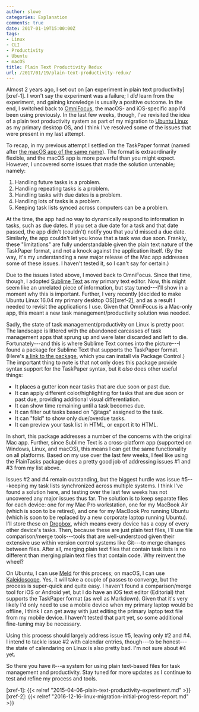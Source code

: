 ```yaml
---
author: slowe
categories: Explanation
comments: true
date: 2017-01-19T15:00:00Z
tags:
- Linux
- CLI
- Productivity
- Ubuntu
- macOS
title: Plain Text Productivity Redux
url: /2017/01/19/plain-text-productivity-redux/
---
```


Almost 2 years ago, I set out on [an experiment in plain text productivity][xref-1]. I won't say the experiment was a failure; I _did_ learn from the experiment, and gaining knowledge is usually a positive outcome. In the end, I switched back to [OmniFocus][link-1], the macOS- and iOS-specific app I'd been using previously. In the last few weeks, though, I've revisited the idea of a plain text productivity system as part of my migration to [Ubuntu Linux][link-3] as my primary desktop OS, and I think I've resolved some of the issues that were present in my last attempt.

To recap, in my previous attempt I settled on the TaskPaper format (named after [the macOS app of the same name][link-2]). The format is extraordinarily flexible, and the macOS app is more powerful than you might expect. However, I uncovered some issues that made the solution untenable; namely:

1. Handling future tasks is a problem.
2. Handling repeating tasks is a problem.
3. Handling tasks with due dates is a problem.
4. Handling lots of tasks is a problem.
5. Keeping task lists synced across computers can be a problem.

At the time, the app had no way to dynamically respond to information in tasks, such as due dates. If you set a due date for a task and that date passed, the app didn't (couldn't) notify you that you'd missed a due date. Similarly, the app couldn't let you know that a task was due soon. Frankly, these "limitations" are fully understandable given the plain text nature of the TaskPaper format, and not a knock against the application itself. (By the way, it's my understanding a new major release of the Mac app addresses some of these issues. I haven't tested it, so I can't say for certain.)

Due to the issues listed above, I moved back to OmniFocus. Since that time, though, I adopted [Sublime Text][link-4] as my primary text editor. Now, this might seem like an unrelated piece of information, but stay tuned---I'll show in a moment why this is important. Further, I very recently [decided to make Ubuntu Linux 16.04 my primary desktop OS][xref-2], and as a result I needed to revisit the applications I use. Given that OmniFocus is a Mac-only app, this meant a new task management/productivity solution was needed.

Sadly, the state of task management/productivity on Linux is pretty poor. The landscape is littered with the abandoned carcasses of task management apps that sprung up and were later discarded and left to die. Fortunately---and this is where Sublime Text comes into the picture---I found a package for Sublime Text that supports the TaskPaper format. (Here's [a link to the package][link-5], which you can install via Package Control.) The important thing to note is that not only does this package provide syntax support for the TaskPaper syntax, but it _also_ does other useful things:

* It places a gutter icon near tasks that are due soon or past due.
* It can apply different color/highlighting for tasks that are due soon or past due, providing additional visual differentiation.
* It can show time remaining until a task becomes due.
* It can filter out tasks based on "@tags" assigned to the task.
* It can "fold" to show only due/overdue tasks.
* It can preview your task list in HTML, or export it to HTML.

In short, this package addresses a number of the concerns with the original Mac app. Further, since Sublime Text is a cross-platform app (supported on Windows, Linux, and macOS), this means I can get the same functionality on all platforms. Based on my use over the last few weeks, I feel like using the PlainTasks package does a pretty good job of addressing issues #1 and #3 from my list above.

Issues #2 and #4 remain outstanding, but the biggest hurdle was issue #5---keeping my task lists synchronized across multiple systems. I think I've found a solution here, and testing over the last few weeks has not uncovered any major issues thus far. The solution is to keep separate files for each device: one for my Mac Pro workstation, one for my MacBook Air (which is soon to be retired), and one for my MacBook Pro running Ubuntu (which is soon to be replaced by a new corporate laptop running Ubuntu). I'll store these on [Dropbox][link-6], which means every device has a copy of every other device's tasks. Then, because these are just plain text files, I'll use file comparison/merge tools---tools that are well-understood given their extensive use within version control systems like Git---to merge changes between files. After all, merging plain text files that contain task lists is no different than merging plain text files that contain code. Why reinvent the wheel?

On Ubuntu, I can use [Meld][link-7] for this process; on macOS, I can use [Kaleidoscope][link-8]. Yes, it will take a couple of passes to converge, but the process is super-quick and quite easy. I haven't found a comparison/merge tool for iOS or Android yet, but I do have an iOS text editor (Editorial) that supports the TaskPaper format (as well as Markdown). Given that it's very likely I'd only need to use a mobile device when my primary laptop would be offline, I think I can get away with just editing the primary laptop text file from my mobile device. I haven't tested that part yet, so some additional fine-tuning may be necessary.

Using this process should largely address issue #5, leaving only #2 and #4. I intend to tackle issue #2 with calendar entries, though---to be honest---the state of calendaring on Linux is also pretty bad. I'm not sure about #4 yet.

So there you have it---a system for using plain text-based files for task management and productivity. Stay tuned for more updates as I continue to test and refine my process and tools.



[link-1]: http://www.omnigroup.com/omnifocus/
[link-2]: https://www.taskpaper.com/
[link-3]: https://www.ubuntu.com/
[link-4]: http://www.sublimetext.com/
[link-5]: https://packagecontrol.io/packages/PlainTasks
[link-6]: https://www.dropbox.com/
[link-7]: http://meldmerge.org/
[link-8]: http://www.kaleidoscopeapp.com/
[xref-1]: {{< relref "2015-04-06-plain-text-productivity-experiment.md" >}}
[xref-2]: {{< relref "2016-12-16-linux-migration-initial-progress-report.md" >}}
